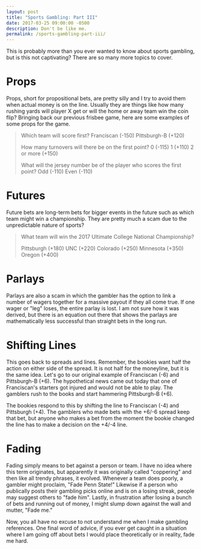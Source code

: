 ```yaml
---
layout: post
title: "Sports Gambling: Part III"
date: 2017-03-25 09:00:00 -0500
description: Don't be like me.
permalink: /sports-gambling-part-iii/
---
```


This is probably more than you ever wanted to know about sports gambling, but is this not captivating? There are so many more topics to cover.

# Props

Props, short for propositional bets, are pretty silly and I try to avoid them when actual money is on the line. Usually they are things like how many rushing yards will player X get or will the home or away team win the coin flip? Bringing back our previous frisbee game, here are some examples of some props for the game.

> Which team will score first?
> Franciscan (-150)
> Pittsburgh-B (+120)
> 
> How many turnovers will there be on the first point?
> 0 (-115)
> 1 (+110)
> 2 or more (+150)
> 
> What will the jersey number be of the player who scores the first point?
> Odd (-110)
> Even (-110)
> 

# Futures

Future bets are long-term bets for bigger events in the future such as which team might win a championship. They are pretty much a scam due to the unpredictable nature of sports?

> What team will win the 2017 Ultimate College National Championship?
> 
> Pittsburgh (+180)
> UNC (+220)
> Colorado (+250)
> Minnesota (+350)
> Oregon (+400)

# Parlays

Parlays are also a scam in which the gambler has the option to link a number of wagers together for a massive payout if they all come true. If one wager or "leg" loses, the entire parlay is lost. I am not sure how it was derived, but there is an equation out there that shows the parlays are mathematically less successful than straight bets in the long run.

# Shifting Lines

This goes back to spreads and lines. Remember, the bookies want half the action on either side of the spread. It is not half for the moneyline, but it is the same idea. Let's go to our original example of Franciscan (-6) and Pittsburgh-B (+6). The hypothetical news came out today that one of Franciscan's starters got injured and would not be able to play. The gamblers rush to the books and start hammering Pittsburgh-B (+6).

The bookies respond to this by shifting the line to Franciscan (-4) and Pittsburgh (+4). The gamblers who made bets with the +6/-6 spread keep that bet, but anyone who makes a bet from the moment the bookie changed the line has to make a decision on the +4/-4 line.

# Fading

Fading simply means to bet against a person or team. I have no idea where this term originates, but apparently it was originally called "coppering" and then like all trendy phrases, it evolved. Whenever a team does poorly, a gambler might proclaim, "Fade Penn State!" Likewise if a person who publically posts their gambling picks online and is on a losing streak, people may suggest others to "fade him". Lastly, in frustration after losing a bunch of bets and running out of money, I might slump down against the wall and mutter, "Fade me."

Now, you all have no excuse to not understand me when I make gambling references. One final word of advice, if you ever get caught in a situation where I am going off about bets I would place theoretically or in reality, fade me hard.

